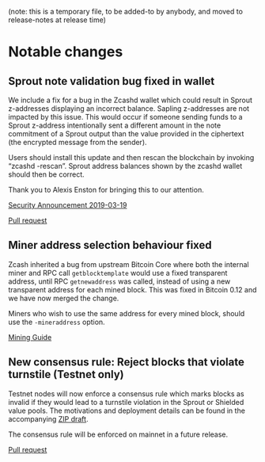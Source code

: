 (note: this is a temporary file, to be added-to by anybody, and moved to
release-notes at release time)

Notable changes
===============

Sprout note validation bug fixed in wallet
------------------------------------------
We include a fix for a bug in the Zcashd wallet which could result in Sprout
z-addresses displaying an incorrect balance. Sapling z-addresses are not
impacted by this issue. This would occur if someone sending funds to a Sprout
z-address intentionally sent a different amount in the note commitment of a
Sprout output than the value provided in the ciphertext (the encrypted message
from the sender).

Users should install this update and then rescan the blockchain by invoking
“zcashd -rescan”. Sprout address balances shown by the zcashd wallet should
then be correct.

Thank you to Alexis Enston for bringing this to our attention.

[Security Announcement 2019-03-19](https://z.cash/support/security/announcements/security-announcement-2019-03-19/)

[Pull request](https://github.com/zcash/zcash/pull/3897)

Miner address selection behaviour fixed
---------------------------------------
Zcash inherited a bug from upstream Bitcoin Core where both the internal miner
and RPC call `getblocktemplate` would use a fixed transparent address, until RPC
`getnewaddress` was called, instead of using a new transparent address for each
mined block.  This was fixed in Bitcoin 0.12 and we have now merged the change.

Miners who wish to use the same address for every mined block, should use the
`-mineraddress` option. 

[Mining Guide](https://zcash.readthedocs.io/en/latest/rtd_pages/zcash_mining_guide.html)


New consensus rule: Reject blocks that violate turnstile (Testnet only)
-----------------------------------------------------------------------
Testnet nodes will now enforce a consensus rule which marks blocks as invalid
if they would lead to a turnstile violation in the Sprout or Shielded value
pools. The motivations and deployment details can be found in the accompanying
[ZIP draft](https://github.com/zcash/zips/pull/210).

The consensus rule will be enforced on mainnet in a future release.

[Pull request](https://github.com/zcash/zcash/pull/3885)

